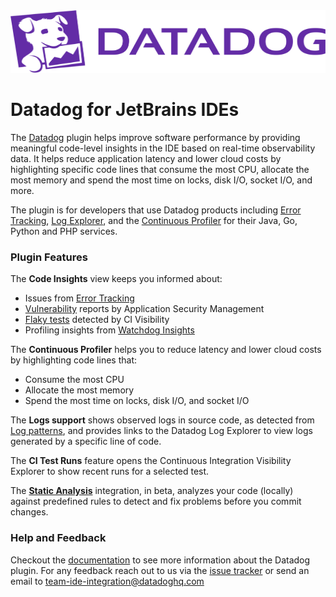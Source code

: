 <!-- https://docs.github.com/en/github/writing-on-github/getting-started-with-writing-and-formatting-on-github/basic-writing-and-formatting-syntax#specifying-the-theme-an-image-is-shown-to -->

<picture>
  <source media="(prefers-color-scheme: dark)" srcset=".github/images/dd_logo_h_white.svg?raw=true" width="100%" height="100" alt="Datadog Logo">
  <img src=".github/images/dd_logo_h_rgb.svg?raw=true" width="100%" height="100" alt="Datadog Logo">
</picture>

# Datadog for JetBrains IDEs

The [Datadog](https://plugins.jetbrains.com/plugin/19495-datadog) plugin helps improve software performance by providing
meaningful code-level insights in the IDE
based on real-time observability data. It helps reduce application latency and lower cloud costs by highlighting
specific code lines that consume the most CPU, allocate the most memory and spend the most time on locks, disk I/O,
socket I/O, and more.

The plugin is for developers that use Datadog products including [Error Tracking](https://docs.datadoghq.com/tracing/error_tracking/),
[Log Explorer](https://docs.datadoghq.com/logs/explorer/), and the [Continuous Profiler](https://docs.datadoghq.com/profiler/#pagetitle) for their Java, Go, Python and PHP services.

### Plugin Features

The **Code Insights** view keeps you informed about:

- Issues from [Error Tracking](https://docs.datadoghq.com/tracing/error_tracking/)
- [Vulnerability](https://docs.datadoghq.com/security/application_security/vulnerability_management/) reports by Application Security Management
- [Flaky tests](https://docs.datadoghq.com/continuous_integration/guides/flaky_test_management/) detected by CI Visibility
- Profiling insights from [Watchdog Insights](https://docs.datadoghq.com/watchdog/insights/)

The **Continuous Profiler** helps you to reduce latency and lower cloud costs by highlighting code lines that:

- Consume the most CPU
- Allocate the most memory
- Spend the most time on locks, disk I/O, and socket I/O

The **Logs support** shows observed logs in source code, as detected from [Log patterns](https://docs.datadoghq.com/logs/explorer/analytics/patterns/),
and provides links to the Datadog Log Explorer to view logs generated by a specific line of code. 

The **CI Test Runs** feature opens the Continuous Integration Visibility Explorer to show recent runs for a selected test.

The **[Static Analysis](https://docs.datadoghq.com/continuous_integration/static_analysis/?tab=githubactions)** integration, in beta, analyzes your code (locally) against predefined rules to detect and
fix problems before you commit changes.

### Help and Feedback
Checkout the [documentation](https://docs.datadoghq.com/developers/ide_integrations/idea/) to see more information about the
Datadog plugin. For any feedback reach out to us via the [issue tracker](https://github.com/DataDog/datadog-for-intellij-platform/issues) or send an email to team-ide-integration@datadoghq.com
